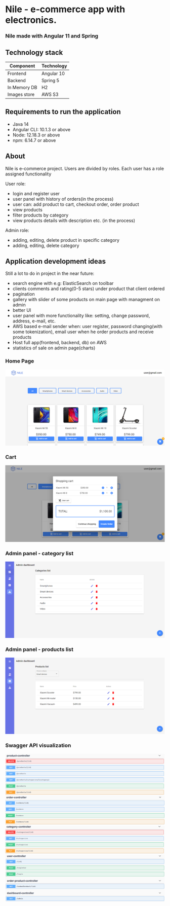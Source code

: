 # Nile - e-commerce app with electronics. 
### Nile made with Angular 11 and Spring
 
## Technology stack
|   Component   |   Technology  |
| ------------- | ------------- |
| Frontend      |   Angular 10  |
| Backend       |   Spring 5    |
| In Memory DB	 |     H2        |
| Images store  |     AWS S3    |

## Requirements to run the application

  - Java 14
  - Angular CLI: 10.1.3 or above
  - Node: 12.18.3 or above
  - npm: 6.14.7 or above
  
## About
  Nile is e-commerce project. Users are divided by roles. Each user has a role assigned functionality
  
   User role:
   - login and register user
   - user panel with history of orders(in the process)
   - user can: add product to cart, checkout order, order product 
   - view products 
   - filter products by category
   - view products details with description etc. (in the process)
   
   Admin role:
   - adding, editing, delete product in specific category
   - adding, editing, delete category
   
 ## Application development ideas
   Still a lot to do in project in the near future:
   
   - search engine with e.g: ElasticSearch on toolbar
   - clients comments and rating(0-5 stars) under product that client ordered
   - pagination
   - gallery with slider of some products on main page with managment on admin 
   - better UI 
   - user panel with more functionality like: setting, change password, address, e-mail, etc.
   - AWS based e-mail sender when: user register, password changing(with some tokenization),  email user when he order products and receive products
   - Host full app(frontend, backend, db) on AWS 
   - statistics of sale on admin page(charts)
  
     
### Home Page
![Home page]( https://raw.githubusercontent.com/5pyk3r/Nile/master/screenshots/home.PNG)
### Cart
![Cart]( https://raw.githubusercontent.com/5pyk3r/Nile/master/screenshots/cart.PNG)
### Admin panel - category list
![Admin panel]( https://raw.githubusercontent.com/5pyk3r/Nile/master/screenshots/admin-category-list.PNG)
### Admin panel - products list
![Admin panel]( https://raw.githubusercontent.com/5pyk3r/Nile/master/screenshots/admin-products-list.PNG)
### Swagger API visualization
![Products]( https://raw.githubusercontent.com/5pyk3r/Nile/master/screenshots/swagger-products.PNG)
![Orders]( https://raw.githubusercontent.com/5pyk3r/Nile/master/screenshots/orders-swagger.PNG)
![Categories]( https://raw.githubusercontent.com/5pyk3r/Nile/master/screenshots/category.PNG)
![Other endpoints]( https://raw.githubusercontent.com/5pyk3r/Nile/master/screenshots/swagger.PNG)




